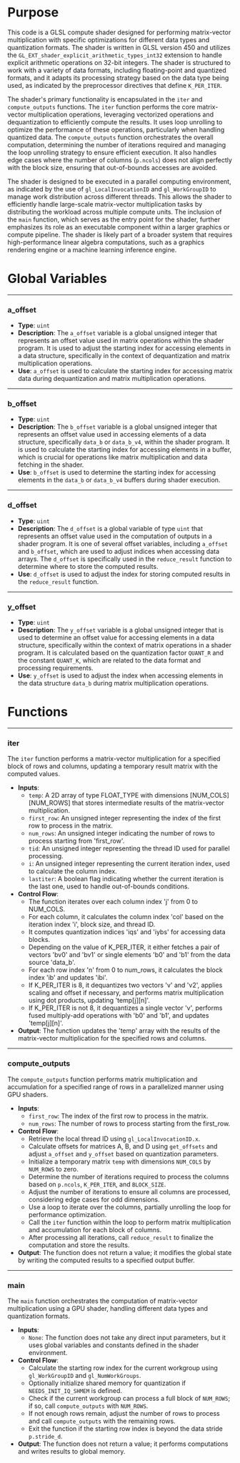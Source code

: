 # Purpose
This code is a GLSL compute shader designed for performing matrix-vector multiplication with specific optimizations for different data types and quantization formats. The shader is written in GLSL version 450 and utilizes the `GL_EXT_shader_explicit_arithmetic_types_int32` extension to handle explicit arithmetic operations on 32-bit integers. The shader is structured to work with a variety of data formats, including floating-point and quantized formats, and it adapts its processing strategy based on the data type being used, as indicated by the preprocessor directives that define `K_PER_ITER`.

The shader's primary functionality is encapsulated in the `iter` and `compute_outputs` functions. The `iter` function performs the core matrix-vector multiplication operations, leveraging vectorized operations and dequantization to efficiently compute the results. It uses loop unrolling to optimize the performance of these operations, particularly when handling quantized data. The `compute_outputs` function orchestrates the overall computation, determining the number of iterations required and managing the loop unrolling strategy to ensure efficient execution. It also handles edge cases where the number of columns (`p.ncols`) does not align perfectly with the block size, ensuring that out-of-bounds accesses are avoided.

The shader is designed to be executed in a parallel computing environment, as indicated by the use of `gl_LocalInvocationID` and `gl_WorkGroupID` to manage work distribution across different threads. This allows the shader to efficiently handle large-scale matrix-vector multiplication tasks by distributing the workload across multiple compute units. The inclusion of the `main` function, which serves as the entry point for the shader, further emphasizes its role as an executable component within a larger graphics or compute pipeline. The shader is likely part of a broader system that requires high-performance linear algebra computations, such as a graphics rendering engine or a machine learning inference engine.
# Global Variables

---
### a\_offset
- **Type**: `uint`
- **Description**: The `a_offset` variable is a global unsigned integer that represents an offset value used in matrix operations within the shader program. It is used to adjust the starting index for accessing elements in a data structure, specifically in the context of dequantization and matrix multiplication operations.
- **Use**: `a_offset` is used to calculate the starting index for accessing matrix data during dequantization and matrix multiplication operations.


---
### b\_offset
- **Type**: `uint`
- **Description**: The `b_offset` variable is a global unsigned integer that represents an offset value used in accessing elements of a data structure, specifically `data_b` or `data_b_v4`, within the shader program. It is used to calculate the starting index for accessing elements in a buffer, which is crucial for operations like matrix multiplication and data fetching in the shader.
- **Use**: `b_offset` is used to determine the starting index for accessing elements in the `data_b` or `data_b_v4` buffers during shader execution.


---
### d\_offset
- **Type**: `uint`
- **Description**: The `d_offset` is a global variable of type `uint` that represents an offset value used in the computation of outputs in a shader program. It is one of several offset variables, including `a_offset` and `b_offset`, which are used to adjust indices when accessing data arrays. The `d_offset` is specifically used in the `reduce_result` function to determine where to store the computed results.
- **Use**: `d_offset` is used to adjust the index for storing computed results in the `reduce_result` function.


---
### y\_offset
- **Type**: `uint`
- **Description**: The `y_offset` variable is a global unsigned integer that is used to determine an offset value for accessing elements in a data structure, specifically within the context of matrix operations in a shader program. It is calculated based on the quantization factor `QUANT_R` and the constant `QUANT_K`, which are related to the data format and processing requirements.
- **Use**: `y_offset` is used to adjust the index when accessing elements in the data structure `data_b` during matrix multiplication operations.


# Functions

---
### iter
The `iter` function performs a matrix-vector multiplication for a specified block of rows and columns, updating a temporary result matrix with the computed values.
- **Inputs**:
    - `temp`: A 2D array of type FLOAT_TYPE with dimensions [NUM_COLS][NUM_ROWS] that stores intermediate results of the matrix-vector multiplication.
    - `first_row`: An unsigned integer representing the index of the first row to process in the matrix.
    - `num_rows`: An unsigned integer indicating the number of rows to process starting from 'first_row'.
    - `tid`: An unsigned integer representing the thread ID used for parallel processing.
    - `i`: An unsigned integer representing the current iteration index, used to calculate the column index.
    - `lastiter`: A boolean flag indicating whether the current iteration is the last one, used to handle out-of-bounds conditions.
- **Control Flow**:
    - The function iterates over each column index 'j' from 0 to NUM_COLS.
    - For each column, it calculates the column index 'col' based on the iteration index 'i', block size, and thread ID.
    - It computes quantization indices 'iqs' and 'iybs' for accessing data blocks.
    - Depending on the value of K_PER_ITER, it either fetches a pair of vectors 'bv0' and 'bv1' or single elements 'b0' and 'b1' from the data source 'data_b'.
    - For each row index 'n' from 0 to num_rows, it calculates the block index 'ib' and updates 'ibi'.
    - If K_PER_ITER is 8, it dequantizes two vectors 'v' and 'v2', applies scaling and offset if necessary, and performs matrix multiplication using dot products, updating 'temp[j][n]'.
    - If K_PER_ITER is not 8, it dequantizes a single vector 'v', performs fused multiply-add operations with 'b0' and 'b1', and updates 'temp[j][n]'.
- **Output**: The function updates the 'temp' array with the results of the matrix-vector multiplication for the specified rows and columns.


---
### compute\_outputs
The `compute_outputs` function performs matrix multiplication and accumulation for a specified range of rows in a parallelized manner using GPU shaders.
- **Inputs**:
    - `first_row`: The index of the first row to process in the matrix.
    - `num_rows`: The number of rows to process starting from the first_row.
- **Control Flow**:
    - Retrieve the local thread ID using `gl_LocalInvocationID.x`.
    - Calculate offsets for matrices A, B, and D using `get_offsets` and adjust `a_offset` and `y_offset` based on quantization parameters.
    - Initialize a temporary matrix `temp` with dimensions `NUM_COLS` by `NUM_ROWS` to zero.
    - Determine the number of iterations required to process the columns based on `p.ncols`, `K_PER_ITER`, and `BLOCK_SIZE`.
    - Adjust the number of iterations to ensure all columns are processed, considering edge cases for odd dimensions.
    - Use a loop to iterate over the columns, partially unrolling the loop for performance optimization.
    - Call the `iter` function within the loop to perform matrix multiplication and accumulation for each block of columns.
    - After processing all iterations, call `reduce_result` to finalize the computation and store the results.
- **Output**: The function does not return a value; it modifies the global state by writing the computed results to a specified output buffer.


---
### main
The `main` function orchestrates the computation of matrix-vector multiplication using a GPU shader, handling different data types and quantization formats.
- **Inputs**:
    - `None`: The function does not take any direct input parameters, but it uses global variables and constants defined in the shader environment.
- **Control Flow**:
    - Calculate the starting row index for the current workgroup using `gl_WorkGroupID` and `gl_NumWorkGroups`.
    - Optionally initialize shared memory for quantization if `NEEDS_INIT_IQ_SHMEM` is defined.
    - Check if the current workgroup can process a full block of `NUM_ROWS`; if so, call `compute_outputs` with `NUM_ROWS`.
    - If not enough rows remain, adjust the number of rows to process and call `compute_outputs` with the remaining rows.
    - Exit the function if the starting row index is beyond the data stride `p.stride_d`.
- **Output**: The function does not return a value; it performs computations and writes results to global memory.


